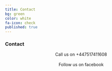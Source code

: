 ```yaml
---
title: Contact
bg: green
color: white
fa-icon: check
published: true
---
```


### Contact

<center><i class="fa fa-phone fa-3x"></i> Call us on +447517411608</center>
<br/> 
<center><a href="https://www.facebook.com/li.jin.332"><i class="fa fa-facebook-square fa-3x"></i></a> Follow us on facebook</center>
